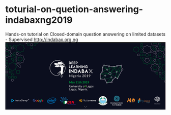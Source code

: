# toturial-on-quetion-answering-indabaxng2019
Hands-on tutorial on Closed-domain question answering on limited datasets - Supervised 
http://indabax.org.ng
<img src="Screen%20Shot%202019-05-10%20at%2015.06.59.png" />
